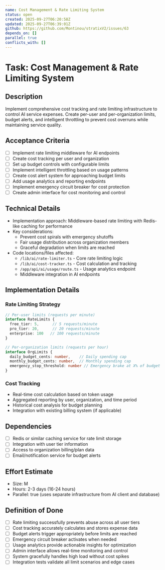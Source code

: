 ```yaml
---
name: Cost Management & Rate Limiting System
status: open
created: 2025-09-27T06:20:58Z
updated: 2025-09-27T06:39:01Z
github: https://github.com/Montinou/stratixV2/issues/63
depends_on: []
parallel: true
conflicts_with: []
---
```


# Task: Cost Management & Rate Limiting System

## Description
Implement comprehensive cost tracking and rate limiting infrastructure to control AI service expenses. Create per-user and per-organization limits, budget alerts, and intelligent throttling to prevent cost overruns while maintaining service quality.

## Acceptance Criteria
- [ ] Implement rate limiting middleware for AI endpoints
- [ ] Create cost tracking per user and organization
- [ ] Set up budget controls with configurable limits
- [ ] Implement intelligent throttling based on usage patterns
- [ ] Create cost alert system for approaching budget limits
- [ ] Add usage analytics and reporting endpoints
- [ ] Implement emergency circuit breaker for cost protection
- [ ] Create admin interface for cost monitoring and control

## Technical Details
- Implementation approach: Middleware-based rate limiting with Redis-like caching for performance
- Key considerations:
  - Prevent cost spirals with emergency shutoffs
  - Fair usage distribution across organization members
  - Graceful degradation when limits are reached
- Code locations/files affected:
  - `/lib/ai/rate-limiter.ts` - Core rate limiting logic
  - `/lib/ai/cost-tracker.ts` - Cost calculation and tracking
  - `/app/api/ai/usage/route.ts` - Usage analytics endpoint
  - Middleware integration in AI endpoints

## Implementation Details

### Rate Limiting Strategy
```typescript
// Per-user limits (requests per minute)
interface RateLimits {
  free_tier: 5,      // 5 requests/minute
  pro_tier: 20,      // 20 requests/minute
  enterprise: 100   // 100 requests/minute
}

// Per-organization limits (requests per hour)
interface OrgLimits {
  daily_budget_cents: number,    // Daily spending cap
  monthly_budget_cents: number,  // Monthly spending cap
  emergency_stop_threshold: number // Emergency brake at X% of budget
}
```

### Cost Tracking
- Real-time cost calculation based on token usage
- Aggregated reporting by user, organization, and time period
- Historical cost analysis for budget planning
- Integration with existing billing system (if applicable)

## Dependencies
- [ ] Redis or similar caching service for rate limit storage
- [ ] Integration with user tier information
- [ ] Access to organization billing/plan data
- [ ] Email/notification service for budget alerts

## Effort Estimate
- Size: M
- Hours: 2-3 days (16-24 hours)
- Parallel: true (uses separate infrastructure from AI client and database)

## Definition of Done
- [ ] Rate limiting successfully prevents abuse across all user tiers
- [ ] Cost tracking accurately calculates and stores expense data
- [ ] Budget alerts trigger appropriately before limits are reached
- [ ] Emergency circuit breaker activates when needed
- [ ] Usage analytics provide actionable insights for optimization
- [ ] Admin interface allows real-time monitoring and control
- [ ] System gracefully handles high load without cost spikes
- [ ] Integration tests validate all limit scenarios and edge cases
